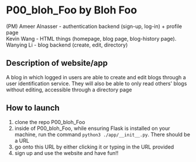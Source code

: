 # P00_bloh_Foo by Bloh Foo

(PM) Ameer Alnasser - authentication backend (sign-up, log-in) + profile page  
Kevin Wang - HTML things (homepage, blog page, blog-history page).  
Wanying Li  - blog backend (create, edit, directory)  

## Description of website/app
 A blog in which logged in users are able to create and edit blogs through a user identification service. They will also be able to only read others' blogs without editing, accessible through a directory page 
## How to launch
 1. clone the repo P00_bloh_Foo
 2. inside of P00_bloh_Foo, while ensuring Flask is installed on your machine, run the command ```python3 ./app/__init__.py```. There should be a URL
 3. go onto this URL by either clicking it or typing in the URL provided
 4. sign up and use the website and have fun!!
